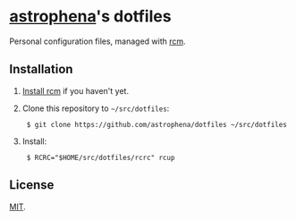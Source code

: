 # [astrophena](https://astrophena.me)'s dotfiles

Personal configuration files, managed with [rcm](https://github.com/thoughtbot/rcm).

## Installation

1. [Install rcm](https://github.com/thoughtbot/rcm#installation) if you haven't yet.

2. Clone this repository to `~/src/dotfiles`:

        $ git clone https://github.com/astrophena/dotfiles ~/src/dotfiles

3. Install:

        $ RCRC="$HOME/src/dotfiles/rcrc" rcup

## License

[MIT](LICENSE.md).
